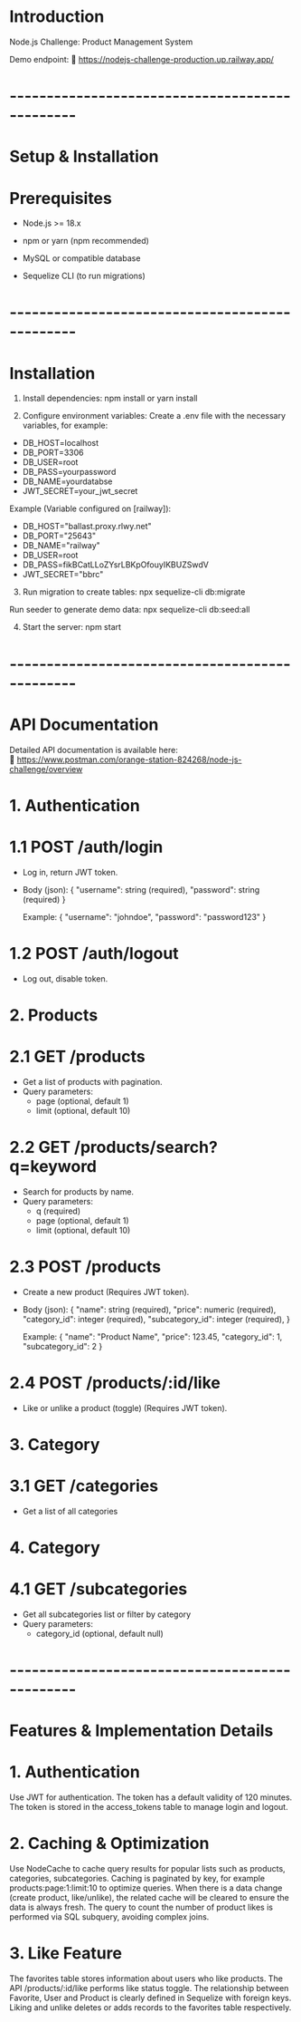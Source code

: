 # Introduction
Node.js Challenge: Product Management System

Demo endpoint: 🔗 https://nodejs-challenge-production.up.railway.app/

# ----------------------------------------------- #

# Setup & Installation
# Prerequisites
 - Node.js >= 18.x

 - npm or yarn (npm recommended)

 - MySQL or compatible database

 - Sequelize CLI (to run migrations)

# ----------------------------------------------- #

# Installation
1. Install dependencies:
npm install
or
yarn install

2. Configure environment variables:
Create a .env file with the necessary variables, for example:
- DB_HOST=localhost
- DB_PORT=3306
- DB_USER=root
- DB_PASS=yourpassword
- DB_NAME=yourdatabse
- JWT_SECRET=your_jwt_secret

Example (Variable configured on [railway]):
 - DB_HOST="ballast.proxy.rlwy.net"
 - DB_PORT="25643"
 - DB_NAME="railway"
 - DB_USER=root
 - DB_PASS=fikBCatLLoZYsrLBKpOfouyIKBUZSwdV
 - JWT_SECRET="bbrc"

3. Run migration to create tables:
npx sequelize-cli db:migrate

Run seeder to generate demo data:
npx sequelize-cli db:seed:all

4. Start the server:
npm start

# ----------------------------------------------- #

# API Documentation
Detailed API documentation is available here:  
🔗 https://www.postman.com/orange-station-824268/node-js-challenge/overview

# 1. Authentication
# 1.1 POST /auth/login
 - Log in, return JWT token.
 - Body (json): 
    {
        "username": string (required),
        "password": string (required)
    }

    Example:
    {
        "username": "johndoe",
        "password": "password123"
    }

# 1.2 POST /auth/logout
 - Log out, disable token.

# 2. Products
# 2.1 GET /products
 - Get a list of products with pagination.
 - Query parameters:
    - page (optional, default 1)
    - limit (optional, default 10)

# 2.2 GET /products/search?q=keyword
- Search for products by name.
- Query parameters:
    - q (required)
    - page (optional, default 1)
    - limit (optional, default 10)

# 2.3 POST /products
 - Create a new product (Requires JWT token).
 - Body (json): 
    {
        "name": string (required),
        "price": numeric (required),
        "category_id": integer (required),
        "subcategory_id": integer (required),
    }

    Example:
    {
        "name": "Product Name",
        "price": 123.45,
        "category_id": 1,
        "subcategory_id": 2
    }

# 2.4 POST /products/:id/like
 - Like or unlike a product (toggle) (Requires JWT token).

# 3. Category
# 3.1 GET /categories
- Get a list of all categories

# 4. Category
# 4.1 GET /subcategories
- Get all subcategories list or filter by category
- Query parameters:
    - category_id (optional, default null)

# ----------------------------------------------- #

# Features & Implementation Details
# 1. Authentication
Use JWT for authentication.
The token has a default validity of 120 minutes.
The token is stored in the access_tokens table to manage login and logout.

# 2. Caching & Optimization
Use NodeCache to cache query results for popular lists such as products, categories, subcategories.
Caching is paginated by key, for example products:page:1:limit:10 to optimize queries.
When there is a data change (create product, like/unlike), the related cache will be cleared to ensure the data is always fresh.
The query to count the number of product likes is performed via SQL subquery, avoiding complex joins.

# 3. Like Feature
The favorites table stores information about users who like products.
The API /products/:id/like performs like status toggle.
The relationship between Favorite, User and Product is clearly defined in Sequelize with foreign keys.
Liking and unlike deletes or adds records to the favorites table respectively.